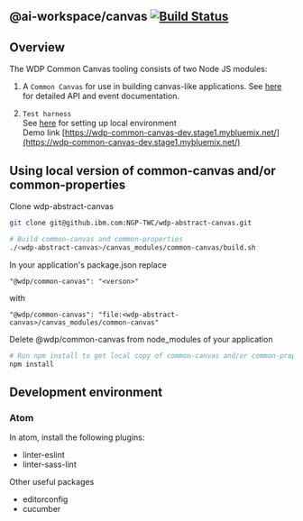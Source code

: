 <!--
{% comment %}
Copyright 2017-2019 IBM Corporation

Licensed under the Apache License, Version 2.0 (the "License");
you may not use this file except in compliance with the License.
You may obtain a copy of the License at

http://www.apache.org/licenses/LICENSE-2.0

Unless required by applicable law or agreed to in writing, software
distributed under the License is distributed on an "AS IS" BASIS,
WITHOUT WARRANTIES OR CONDITIONS OF ANY KIND, either express or implied.
See the License for the specific language governing permissions and
limitations under the License.
{% endcomment %}
-->

## @ai-workspace/canvas [![Build Status](https://api.travis-ci.com/ai-workspace/canvas.svg?token=fxs6hCoNazkbbJ2xVkfD&branch=master)](https://travis-ci.com/ai-workspace/canvas)

## Overview
The WDP Common Canvas tooling consists of two Node JS modules:

1) A `Common Canvas` for use in building canvas-like applications. See [here](https://github.ibm.com/NGP-TWC/wdp-abstract-canvas/tree/master/canvas_modules/common-canvas) for detailed API and event documentation.

2) `Test harness`  
See [here](https://github.ibm.com/NGP-TWC/wdp-abstract-canvas/tree/master/canvas_modules/harness) for setting up local environment  
Demo link [https://wdp-common-canvas-dev.stage1.mybluemix.net/](https://wdp-common-canvas-dev.stage1.mybluemix.net/)

## Using local version of common-canvas and/or common-properties
Clone wdp-abstract-canvas
```sh
git clone git@github.ibm.com:NGP-TWC/wdp-abstract-canvas.git

# Build common-canvas and common-properties
./<wdp-abstract-canvas>/canvas_modules/common-canvas/build.sh
```
In your application's package.json replace  
```
"@wdp/common-canvas": "<verson>"  
```
with
```  
"@wdp/common-canvas": "file:<wdp-abstract-canvas>/canvas_modules/common-canvas"  
```

Delete @wdp/common-canvas from node_modules of your application

```sh
# Run npm install to get local copy of common-canvas and/or common-properties
npm install
```

## Development environment

### Atom
In atom, install the following plugins:

- linter-eslint
- linter-sass-lint

Other useful packages
- editorconfig
- cucumber

